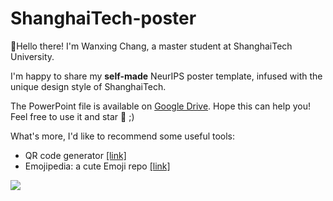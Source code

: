 # ShanghaiTech-poster

:wave:Hello there! I'm Wanxing Chang, a master student at ShanghaiTech University. 

I'm happy to share my **self-made** NeurIPS poster template, infused with the unique design style of ShanghaiTech. 

The PowerPoint file is available on [Google Drive](https://docs.google.com/presentation/d/1IYo2CApvY4AvAbR0An5ufXWlMvKK8mBb/edit?usp=drive_link&ouid=114391670082405951241&rtpof=true&sd=true). Hope this can help you! Feel free to use it and star :star2: ;)

What's more, I'd like to recommend some useful tools:
* QR code generator [[link]](https://www.hlcode.cn/?p=bd-kccs-sc-220225-3&bd_vid=10864859512440391042)
* Emojipedia: a cute Emoji repo [[link]](https://emojipedia.org/)

![](https://nips.cc/media/PosterPDFs/NeurIPS%202023/69970.png?t=1701938400.8816547)

